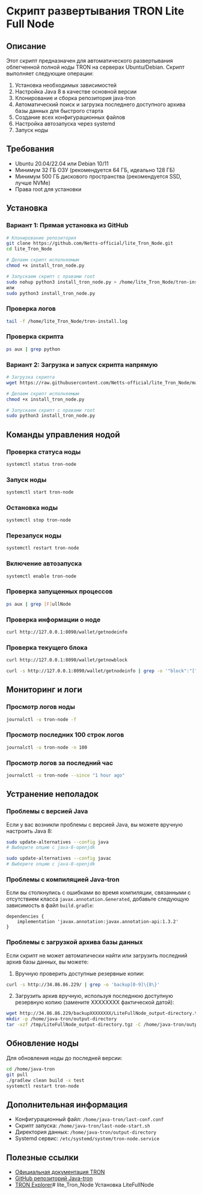 # Скрипт развертывания TRON Lite Full Node

## Описание

Этот скрипт предназначен для автоматического развертывания облегченной полной ноды TRON на серверах Ubuntu/Debian. Скрипт выполняет следующие операции:

1. Установка необходимых зависимостей
2. Настройка Java 8 в качестве основной версии
3. Клонирование и сборка репозитория java-tron
4. Автоматический поиск и загрузка последнего доступного архива базы данных для быстрого старта
5. Создание всех конфигурационных файлов
6. Настройка автозапуска через systemd
7. Запуск ноды

## Требования

- Ubuntu 20.04/22.04 или Debian 10/11
- Минимум 32 ГБ ОЗУ (рекомендуется 64 ГБ, идеально 128 ГБ)
- Минимум 500 ГБ дискового пространства (рекомендуется SSD, лучше NVMe)
- Права root для установки

## Установка

### Вариант 1: Прямая установка из GitHub

```bash
# Клонирование репозитория
git clone https://github.com/Netts-official/lite_Tron_Node.git
cd lite_Tron_Node

# Делаем скрипт исполняемым
chmod +x install_tron_node.py

# Запускаем скрипт с правами root
sudo nohup python3 install_tron_node.py > /home/lite_Tron_Node/tron-install.log 2>&1 &
или
sudo python3 install_tron_node.py
```

### Проверка логов
```bash
tail -f /home/lite_Tron_Node/tron-install.log
```

### Проверка скрипта
```bash
ps aux | grep python
```

### Вариант 2: Загрузка и запуск скрипта напрямую

```bash
# Загрузка скрипта
wget https://raw.githubusercontent.com/Netts-official/lite_Tron_Node/main/install_tron_node.py

# Делаем скрипт исполняемым
chmod +x install_tron_node.py

# Запускаем скрипт с правами root
sudo python3 install_tron_node.py
```

## Команды управления нодой

### Проверка статуса ноды
```bash
systemctl status tron-node
```

### Запуск ноды
```bash
systemctl start tron-node
```

### Остановка ноды
```bash
systemctl stop tron-node
```

### Перезапуск ноды
```bash
systemctl restart tron-node
```

### Включение автозапуска
```bash
systemctl enable tron-node
```

### Проверка запущенных процессов
```bash
ps aux | grep [F]ullNode
```

### Проверка информации о ноде
```bash
curl http://127.0.0.1:8090/wallet/getnodeinfo
```

### Проверка текущего блока
```bash
curl http://127.0.0.1:8090/wallet/getnowblock

curl -s http://127.0.0.1:8090/wallet/getnodeinfo | grep -o '"block":"[^"]*"' | grep -o 'Num:[0-9]*'
```

## Мониторинг и логи

### Просмотр логов ноды
```bash
journalctl -u tron-node -f
```

### Просмотр последних 100 строк логов
```bash
journalctl -u tron-node -n 100
```

### Просмотр логов за последний час
```bash
journalctl -u tron-node --since "1 hour ago"
```

## Устранение неполадок

### Проблемы с версией Java

Если у вас возникли проблемы с версией Java, вы можете вручную настроить Java 8:

```bash
sudo update-alternatives --config java
# Выберите опцию с java-8-openjdk

sudo update-alternatives --config javac
# Выберите опцию с java-8-openjdk
```

### Проблемы с компиляцией Java-tron

Если вы столкнулись с ошибками во время компиляции, связанными с отсутствием класса `javax.annotation.Generated`, добавьте следующую зависимость в файл `build.gradle`:

```
dependencies {
    implementation 'javax.annotation:javax.annotation-api:1.3.2'
}
```

### Проблемы с загрузкой архива базы данных

Если скрипт не может автоматически найти или загрузить последний архив базы данных, вы можете:

1. Вручную проверить доступные резервные копии:
```bash
curl -s http://34.86.86.229/ | grep -o 'backup[0-9]\{8\}'
```

2. Загрузить архив вручную, используя последнюю доступную резервную копию (замените XXXXXXXX фактической датой):
```bash
wget http://34.86.86.229/backupXXXXXXXX/LiteFullNode_output-directory.tgz -O /tmp/LiteFullNode_output-directory.tgz
mkdir -p /home/java-tron/output-directory
tar -xzf /tmp/LiteFullNode_output-directory.tgz -C /home/java-tron/output-directory
```

## Обновление ноды

Для обновления ноды до последней версии:

```bash
cd /home/java-tron
git pull
./gradlew clean build -x test
systemctl restart tron-node
```

## Дополнительная информация

- Конфигурационный файл: `/home/java-tron/last-conf.conf`
- Скрипт запуска: `/home/java-tron/last-node-start.sh`
- Директория данных: `/home/java-tron/output-directory`
- Systemd сервис: `/etc/systemd/system/tron-node.service`

## Полезные ссылки

- [Официальная документация TRON](https://developers.tron.network/)
- [GitHub репозиторий Java-tron](https://github.com/tronprotocol/java-tron)
- [TRON Explorer](https://tronscan.org/)# lite_Tron_Node
Установка LiteFullNode
